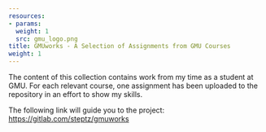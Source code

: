 ```yaml
---
resources:
- params:
  weight: 1
  src: gmu_logo.png
title: GMUworks - A Selection of Assignments from GMU Courses
weight: 1
---
```


The content of this collection contains work from my time as a student at GMU. For each relevant course, one assignment has been uploaded to the repository in an effort to show my skills.

The following link will guide you to the project: https://gitlab.com/steptz/gmuworks